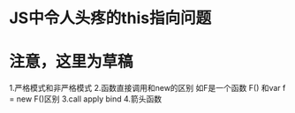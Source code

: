 # JS中令人头疼的this指向问题
# 注意，这里为草稿
1.严格模式和非严格模式
2.函数直接调用和new的区别 如F是一个函数 F() 和var f = new F()区别
3.call apply bind
4.箭头函数
